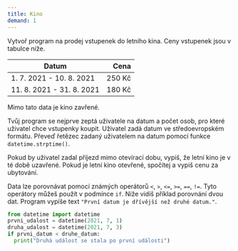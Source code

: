 ```yaml
---
title: Kino
demand: 1
---
```


Vytvoř program na prodej vstupenek do letního kina. Ceny vstupenek jsou v tabulce níže.

| Datum | Cena |
| ------------- |-------------:| 
| 1. 7. 2021 - 10. 8. 2021 | 250 Kč | 
| 11. 8. 2021 - 31. 8. 2021 | 180 Kč |

Mimo tato data je kino zavřené.

Tvůj program se nejprve zeptá uživatele na datum a počet osob, pro které uživatel chce vstupenky koupit. Uživatel zadá datum ve středoevropském formátu. Převeď řetězec zadaný uživatelem na datum pomocí funkce `datetime.strptime()`.

Pokud by uživatel zadal příjezd mimo otevírací dobu, vypiš, že letní kino je v té době uzavřené. Pokud je letní kino otevřené, spočítej a vypiš cenu za ubytování.

Data lze porovnávat pomocí známých operátorů `<`, `>`, `<=`, `>=`, `==`, `!=`. Tyto operátory můžeš použít v podmínce `if`. Níže vidíš příklad porovnání dvou dat. Program vypíše text `"První datum je dřívější než druhé datum."`.

```python
from datetime import datetime
prvni_udalost = datetime(2021, 7, 1)
druha_udalost = datetime(2021, 7, 3)
if prvni_datum < druhe_datum:
  print("Druhá událost se stala po první události")
```
